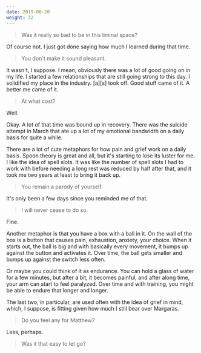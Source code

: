 ```yaml
---
date: 2019-08-20
weight: 32
---
```


> Was it really so bad to be in this liminal space?

Of course not. I just got done saying how much I learned during that time.

> You don't make it sound pleasant.

It wasn't, I suppose. I mean, obviously there was a lot of good going on in my life. I started a few relationships that are still going strong to this day. I solidified my place in the industry. [a][s] took off. Good stuff came of it. A better me came of it.

> At what cost?

Well.

Okay. A lot of that time was bound up in recovery. There was the suicide attempt in March that ate up a lot of my emotional bandwidth on a daily basis for quite a while.

There are a lot of cute metaphors for how pain and grief work on a daily basis. Spoon theory is great and all, but it's starting to lose its luster for me. I like the idea of spell slots. It was like the number of spell slots I had to work with before needing a long rest was reduced by half after that, and it took me two years at least to bring it back up.

> You remain a parody of yourself.

It's only been a few days since you reminded me of that.

> I will never cease to do so.

Fine.

Another metaphor is that you have a box with a ball in it. On the wall of the box is a button that causes pain, exhaustion, anxiety, your choice. When it starts out, the ball is big and with basically every movement, it bumps up against the button and activates it. Over time, the ball gets smaller and bumps up against the switch less often.

Or maybe you could think of it as endurance. You can hold a glass of water for a few minutes, but after a bit, it becomes painful, and after along time, your arm can start to feel paralyzed. Over time and with training, you might be able to endure that longer and longer.

The last two, in particular, are used often with the idea of grief in mind, which, I suppose, is fitting given how much I still bear over Margaras.

> Do you feel any for Matthew?

Less, perhaps.

> Was it that easy to let go?
